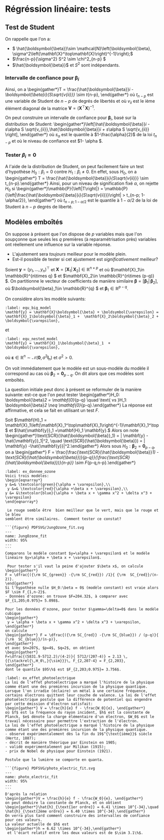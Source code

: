 # Régréssion linéaire: tests

## Test de Student

On rappelle que l'on a:
- $ \hat{\boldsymbol{\beta}}\sim \mathcal{N}\left(\boldsymbol{\beta}, \sigma^2\left(\mathbf{X}^\top\mathbf{X}\right)^{-1}\right);$
- $\frac{n-p}{\sigma^2}  S^2 \sim \chi^2_{n-p} $
- $\hat{\boldsymbol{\beta}}$ et $S^2$ sont indépendants.


### Intervalle de confiance pour  $\boldsymbol{\beta}_i$

Ainsi, on a
\begin{gather*}T = \frac{\hat{\boldsymbol{\beta}}_i - \boldsymbol{\beta}_i}{S\sqrt{v_{ii}}} \sim t_{n-p}, \end{gather*}
où $t_{n-p}$ est une variable de Student de $n-p$ de degrés de libertés et où $v_{ii}$ est le ième élément diagonal de la matrice $\mathbf{V} = (\mathbf{X}^\top \mathbf{X})^{-1}$.

On peut construire un intervalle de confiance pour $\boldsymbol{\beta}_i$, basé sur la distribution de Student:
\begin{gather*}\left[\hat{\boldsymbol{\beta}}_i - s_\alpha S \sqrt{v_{ii}},\hat{\boldsymbol{\beta}}_i + s_\alpha S \sqrt{v_{ii}} \right], \end{gather*}
où $s_\alpha$ est le quantile à $1-\frac{\alpha}{2}$ de la loi $t_{n-p}$ et où le niveau de confiance est $1- \alpha $.

### Tester $\beta_i = 0$

A l'aide de la distribution de Student, on peut facilement faire un test d'hypothèse
$H_0: \beta_i = 0$ contre $H_1: \beta_i \neq 0$. En effet, sous $H_0$, on a
\begin{gather*} T = \frac{\hat{\boldsymbol{\beta}}_i}{S\sqrt{v_{ii}}} \sim t_{n-p}.\end{gather*}
Ainsi, pour un niveau de signification fixé $\alpha$, on rejette $H_0$ si 
\begin{gather*}\mathbb{P}{\left|T\right|} = \mathbb{P}{\left|\frac{\hat{\boldsymbol{\beta}}_i}{S\sqrt{v_{ii}}}\right| > t_{n-p; 1-\alpha/2}}, \end{gather*}
où $t_{n-p; 1-\alpha/2}$ est le quantile  à $1-\alpha/2$ de la loi de Student à $n-p$ degrés de liberté.

## Modèles emboîtés

On suppose à présent que l'on dispose de $p$ variables mais que l'on soupçonne que seules les $q$ premières (à reparamétrisation près) variables ont réellement une influence sur la variable réponse. 
- L'ajustement sera *toujours* meilleur pour le modèle plein. 
- Est-il possible de tester si cet ajustement est *significativement* meilleur?

Soient $\mathbf{y} = (y_1,\dots, y_n)^\top$ et 
$\mathbf{X} = 
\left[
\mathbf{X}_1
\left| \right. 
\,
\mathbf{X}_2
\right] \in \mathbb{R}^{n\times p}$ et où $\mathbf{X}_1\in \mathbb{R}^{n\times q} $ et $\mathbf{X}_2\in \mathbb{R}^{n\times (p-q)} $. 
On partitionne le vecteur de coefficients de manière similaire
$\boldsymbol{\beta} = 
\left[
\boldsymbol{\beta}_1
\left| \right. 
\,
\boldsymbol{\beta}_2
\right]$, 
où $\boldsymbol{\beta}_1\in \mathbb{R}^{q} $ et $\boldsymbol{\beta}_1\in \mathbb{R}^{p-q}$.

On considère alors les modèle suivants:
```{math}
:label: equ_big_model
\mathbf{y} = \mathbf{X}\boldsymbol{\beta} + \boldsymbol{\varepsilon} = \mathbf{X}_1\boldsymbol{\beta}_1 +  \mathbf{X}_2\boldsymbol{\beta}_2 + \boldsymbol{\varepsilon}, 
```
et
```{math}
:label: equ_nested_model
\mathbf{y} = \mathbf{X}_1\boldsymbol{\beta}_1  + \boldsymbol{\varepsilon},
```
où $\boldsymbol{\varepsilon}\in \mathbb{R}^n \sim\mathcal{N}(\mathbf{0}, \sigma^2 \mathbf{I}_n)$ et $\sigma^2 >0$.

On voit immédiatement que le modèle [](equ_nested_model) est un sous-modèle du modèle [](equ_big_model) il correspond au cas où $\boldsymbol{\beta}_2 = \mathbf{0}_{p-q}$. On dit alors que ces modèles sont emboîtés.

La question initiale peut donc à présent se reformuler de la manière suivante: est-ce que l'on peut tester
\begin{gather*}H_0: \boldsymbol{\beta}_2 = \mathbf{0}_{p-q} \quad \text{ vs }H_1: \boldsymbol{\beta}_2 \neq \mathbf{0}_{p-q}.\end{gather*}
La réponse est affirmative, et cela se fait en utilisant un test $F$.

Soit $\mathbf{H}_1   =
 \mathbf{X}_1\left(\mathbf{X}_1^\top\mathbf{X}_1\right)^{-1}\mathbf{X}_1^\top
$ et 
$\hat{\mathbf{y}}_1 =\mathbf{H}_1 \mathbf{y}.$
Alors on note 
\begin{gather*}\text{SCR}(\hat{\boldsymbol{\beta}}_1) = \| \mathbf{y} -\hat{\mathbf{y}}_1\|^2, \quad \text{SCR}(\hat{\boldsymbol{\beta}}) = \| \mathbf{y} -\hat{\mathbf{y}}\|^2.\end{gather*}
Alors sous $H_0: \boldsymbol{\beta}_2 = \mathbf{0}_{p-q}$, on a
\begin{gather*} F =  \frac{\frac{\text{SCR}(\hat{\boldsymbol{\beta}}_1) - \text{SCR}(\hat{\boldsymbol{\beta}})}{p-q}}{\frac{\text{SCR}(\hat{\boldsymbol{\beta}})}{n-p}} \sim F_{p-q,n-p}.\end{gather*}

````{prf:example} Les données d'Ozone
:label: ex_donnee_ozone
Voici trois modèles:
\begin{eqnarray*}
y &=& \textcolor{green}{\alpha + \varepsilon},\\
 y &=& \textcolor{red}{\alpha +\beta x + \varepsilon},\\
y &= &\textcolor{blue}{\alpha + \beta x + \gamma x^2 + \delta x^3 + \varepsilon}
\end{eqnarray*}

 Le rouge semble être  bien meilleur que le vert, mais que le rouge et le bleu 
semblent être similaires.  Comment tester ce constat?

```{figure} PDFSVG/JungOzone_fit.svg
---
name: JungOzone_fit
width: 95%
---
```
Comparons le modèle constant $y=\alpha + \varepsilon$ et le modèle linéaire $y=\alpha + \beta x + \varepsilon$.

 Pour tester s'il vaut la peine d'ajouter $\beta x$, on calcule 
\begin{gather*}
F = \dfrac{({\rm SC_{green}} -{\rm SC_{red}}) /1}{ {\rm  SC_{red}}/(n-2)}.
\end{gather*}
Si l'hypothèse nulle $H_0:\beta = 0$ (modèle constant) est vraie alors $F \sim F_{1,n-2}$.
- Données d'ozone: on trouve $F=204.32$, à comparer avec $F_{1,205;0.975}= 5.098$.  

Pour les données d'ozone, pour tester $\gamma=\delta=0$ dans le modèle cubique
\begin{gather*}
 y = \alpha + \beta x + \gamma x^2 + \delta x^3 + \varepsilon,
\end{gather*}
on calcule
\begin{gather*} F = \dfrac{({\rm SC_{red}} -{\rm SC_{blue}}) / (p-q)}{ {\rm  SC_{blue}}/(n-p)},
\end{gather*}
et avec $n=207$, $p=4$, $q=2$, on obtient 
\begin{gather*}
F=\dfrac{(5831.9-5712.2)/(4-2)}{ 5712/(207-4)} = 2.13 \,{{\stackrel{\,H_0\,}{\sim}}}\, F_{2,207-4} = F_{2,203},
\end{gather*}
dont le quantile $95\%$ est $F_{2,203;0.975}= 3.756$. 
````

````{prf:example} L'effet photoélectrique
:label: ex_effet_photoelectrique
La loi de l'effet photoélectrique a marqué l'histoire de la physique comme étant une des premières incursion de la physique quantique. Lorsque l'on irradie (éclaire) un métal à une certaine fréquence, certains électrons quittent leur couche de valence. La loi de l'effet photoélectrique postule que la différence de potentiel qui engendre par cette émission d'électron satisfait:
\begin{gather*} V = \frac{h}{e} f - \frac{W_0}{e}, \end{gather*}
où $f$ est la fréquence du rayon incident, $h$ est la constante de Planck, $e$ dénote la charge élémentaire d'un électron, $W_0$ est le travail nécessaire pour permettre l'extraction de l'électron.
La loi de l'effet photoélectrique a marqué l'histoire de la physique comme étant une des premières incursion de la physique quantique.
- observé expérimentalement dès la fin du 19$^{\text{ième}}$ siècle (Hertz, 1887);
- décrit de manière théorique par Einstein en 1905;
- validé expérimentalement par Milikan (1915);
- prix de Nobel de physique pour Einstein (1921).

Postule que la lumière se comporte en quanta.

```{figure} PDFSVG/photo_electric_fit.svg
---
name: photo_electric_fit
width: 95%
---
```
D'après la relation
\begin{gather*}V = \frac{h}{e} f - \frac{W_0}{e}, \end{gather*}
on peut déduire la constante de Planck, et on obtient
\begin{gather*}\hat{h}_{\text{1er ordre}} = 6.41 \times 10^{-34},\quad \hat{h}_{\text{2ème ordre}} = 6.40 \times 10^{-34}.\end{gather*}
On verra plus tard comment construire des intervalles de confiance pour ces valeurs.
La valeur actuelle de $h$ est
\begin{gather*}h = 6.62 \times 10^{-34},\end{gather*}
 et l'écart relatif entre les deux valeurs est de $\sim 3.1\%$.
````
